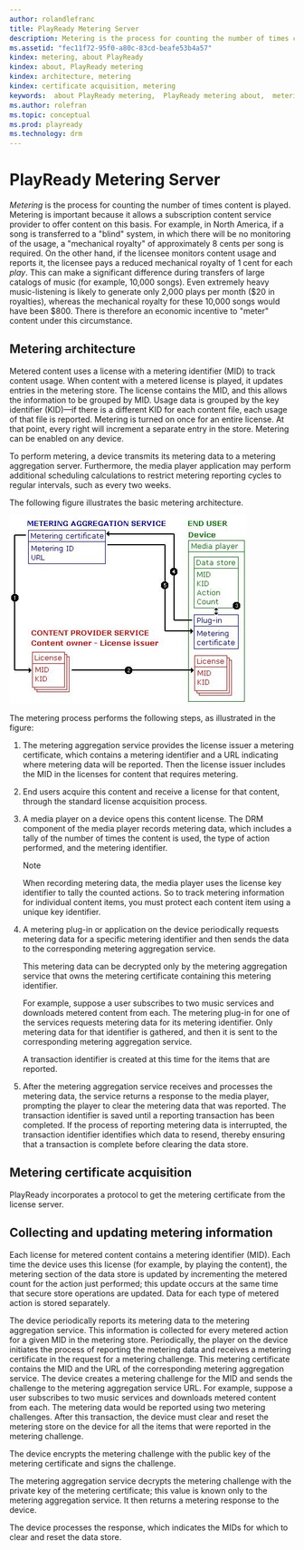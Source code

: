 ```yaml
---
author: rolandlefranc
title: PlayReady Metering Server
description: Metering is the process for counting the number of times content is played.
ms.assetid: "fec11f72-95f0-a80c-83cd-beafe53b4a57"
kindex: metering, about PlayReady
kindex: about, PlayReady metering
kindex: architecture, metering
kindex: certificate acquisition, metering
keywords:  about PlayReady metering,  PlayReady metering about,  metering architecture,  metering certificate acquisition
ms.author: rolefran
ms.topic: conceptual
ms.prod: playready
ms.technology: drm
---
```



# PlayReady Metering Server


*Metering* is the process for counting the number of times content is played. Metering is important because it allows a subscription content service provider to offer content on this basis. For example, in North America, if a song is transferred to a "blind" system, in which there will be no monitoring of the usage, a "mechanical royalty" of approximately 8 cents per song is required. On the other hand, if the licensee monitors content usage and reports it, the licensee pays a reduced mechanical royalty of 1 cent for each *play*. This can make a significant difference during transfers of large catalogs of music (for example, 10,000 songs). Even extremely heavy music-listening is likely to generate only 2,000 plays per month ($20 in royalties), whereas the mechanical royalty for these 10,000 songs would have been $800. There is therefore an economic incentive to "meter" content under this circumstance.

<a id="ID4EZ"></a>



## Metering architecture


Metered content uses a license with a metering identifier (MID) to track content usage. When content with a metered license is played, it updates entries in the metering store. The license contains the MID, and this allows the information to be grouped by MID. Usage data is grouped by the key identifier (KID)&mdash;if there is a different KID for each content file, each usage of that file is reported. Metering is turned on once for an entire license. At that point, every right will increment a separate entry in the store. Metering can be enabled on any device.


To perform metering, a device transmits its metering data to a metering aggregation server. Furthermore, the media player application may perform additional scheduling calculations to restrict metering reporting cycles to regular intervals, such as every two weeks.


The following figure illustrates the basic metering architecture.


![Metering](../images/image26_18.jpg)


The metering process performs the following steps, as illustrated in the figure:

   1. The metering aggregation service provides the license issuer a metering certificate, which contains a metering identifier and a URL indicating where metering data will be reported. Then the license issuer includes the MID in the licenses for content that requires metering.

   1. End users acquire this content and receive a license for that content, through the standard license acquisition process.

   1. A media player on a device opens this content license. The DRM component of the media player records metering data, which includes a tally of the number of times the content is used, the type of action performed, and the metering identifier.

      > [!NOTE]
      > When recording metering data, the media player uses the license key identifier to tally the counted actions. So to track metering information for individual content items, you must protect each content item using a unique key identifier.

   1. A metering plug-in or application on the device periodically requests metering data for a specific metering identifier and then sends the data to the corresponding metering aggregation service.

      This metering data can be decrypted only by the metering aggregation service that owns the metering certificate containing this metering identifier.

      For example, suppose a user subscribes to two music services and downloads metered content from each. The metering plug-in for one of the services requests metering data for its metering identifier. Only metering data for that identifier is gathered, and then it is sent to the corresponding metering aggregation service.

      A transaction identifier is created at this time for the items that are reported.

   1. After the metering aggregation service receives and processes the metering data, the service returns a response to the media player, prompting the player to clear the metering data that was reported. The transaction identifier is saved until a reporting transaction has been completed. If the process of reporting metering data is interrupted, the transaction identifier identifies which data to resend, thereby ensuring that a transaction is complete before clearing the data store.


<a id="ID4EQC"></a>



## Metering certificate acquisition


PlayReady incorporates a protocol to get the metering certificate from the license server.



<a id="ID4EXC"></a>


## Collecting and updating metering information


Each license for metered content contains a metering identifier (MID). Each time the device uses this license (for example, by playing the content), the metering section of the data store is updated by incrementing the metered count for the action just performed; this update occurs at the same time that secure store operations are updated. Data for each type of metered action is stored separately.


The device periodically reports its metering data to the metering aggregation service. This information is collected for every metered action for a given MID in the metering store. Periodically, the player on the device initiates the process of reporting the metering data and receives a metering certificate in the request for a metering challenge. This metering certificate contains the MID and the URL of the corresponding metering aggregation service. The device creates a metering challenge for the MID and sends the challenge to the metering aggregation service URL. For example, suppose a user subscribes to two music services and downloads metered content from each. The metering data would be reported using two metering challenges. After this transaction, the device must clear and reset the metering store on the device for all the items that were reported in the metering challenge.


The device encrypts the metering challenge with the public key of the metering certificate and signs the challenge.


The metering aggregation service decrypts the metering challenge with the private key of the metering certificate; this value is known only to the metering aggregation service. It then returns a metering response to the device.


The device processes the response, which indicates the MIDs for which to clear and reset the data store.


